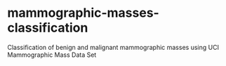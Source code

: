 # mammographic-masses-classification
Classification of benign and malignant mammographic masses using UCI Mammographic Mass Data Set 
